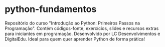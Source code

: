 # python-fundamentos
Repositório do curso "Introdução ao Python: Primeiros Passos na Programação". Contém códigos-fonte, exercícios, slides e recursos extras para iniciantes em programação. Desenvolvido por LC Desenvolvimentos e DigitalEdu. Ideal para quem quer aprender Python de forma prática!

